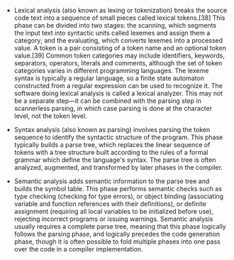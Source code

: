 + Lexical analysis (also known as lexing or tokenization) breaks the source code text into a sequence of small pieces called lexical tokens.[38] This phase can be divided into two stages: the scanning, which segments the input text into syntactic units called lexemes and assign them a category; and the evaluating, which converts lexemes into a processed value. A token is a pair consisting of a token name and an optional token value.[39] Common token categories may include identifiers, keywords, separators, operators, literals and comments, although the set of token categories varies in different programming languages. The lexeme syntax is typically a regular language, so a finite state automaton constructed from a regular expression can be used to recognize it. The software doing lexical analysis is called a lexical analyzer. This may not be a separate step—it can be combined with the parsing step in scannerless parsing, in which case parsing is done at the character level, not the token level.

+ Syntax analysis (also known as parsing) involves parsing the token sequence to identify the syntactic structure of the program. This phase typically builds a parse tree, which replaces the linear sequence of tokens with a tree structure built according to the rules of a formal grammar which define the language's syntax. The parse tree is often analyzed, augmented, and transformed by later phases in the compiler.


+ Semantic analysis adds semantic information to the parse tree and builds the symbol table. This phase performs semantic checks such as type checking (checking for type errors), or object binding (associating variable and function references with their definitions), or definite assignment (requiring all local variables to be initialized before use), rejecting incorrect programs or issuing warnings. Semantic analysis usually requires a complete parse tree, meaning that this phase logically follows the parsing phase, and logically precedes the code generation phase, though it is often possible to fold multiple phases into one pass over the code in a compiler implementation.